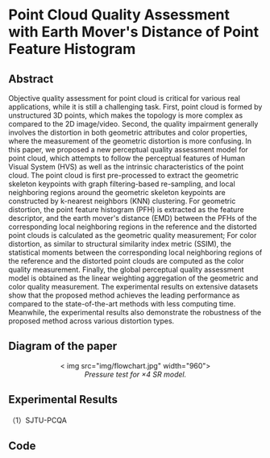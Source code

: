 # Point Cloud Quality Assessment with Earth Mover's Distance of Point Feature Histogram

## Abstract

Objective quality assessment for point cloud is critical for various real applications, while it is still a challenging task. First, point cloud is formed by unstructured 3D points, which makes the topology is more complex as compared to the 2D image/video. Second, the quality impairment generally involves the distortion in both geometric attributes and color properties, where the measurement of the geometric distortion is more confusing. In this paper, we proposed a new perceptual quality assessment model for point cloud, which attempts to follow the perceptual features of Human Visual System (HVS) as well as the intrinsic characteristics of the point cloud. The point cloud is first pre-processed to extract the geometric skeleton keypoints with graph filtering-based re-sampling, and local neighboring regions around the geometric skeleton keypoints are constructed by k-nearest neighbors (KNN) clustering. For geometric distortion, the point feature histogram (PFH) is extracted as the feature descriptor, and the earth mover's distance (EMD) between the PFHs of the corresponding local neighboring regions in the reference and the distorted point clouds is calculated as the geometric quality measurement; For color distortion, as similar to structural similarity index metric (SSIM), the statistical moments between the corresponding local neighboring regions of the reference and the distorted point clouds are computed as the color quality measurement. Finally, the global perceptual quality assessment model is obtained as the linear weighting aggregation of the geometric and color quality measurement. The experimental results on extensive datasets show that the proposed method achieves the leading performance as compared to the state-of-the-art methods with less computing time. Meanwhile, the experimental results also demonstrate the robustness of the proposed method across various distortion types.

## Diagram of the paper

<p align="center">
    < img src="img/flowchart.jpg" width="960"> <br />
    <em> Pressure test for ×4 SR model. </em>
</p >


## Experimental Results

（1）SJTU-PCQA




## Code
